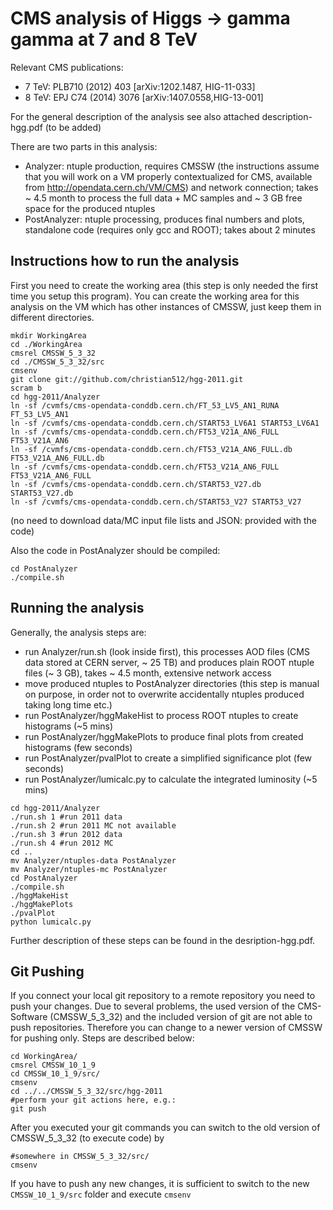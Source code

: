 # CMS analysis of Higgs -> gamma gamma at 7 and 8 TeV

Relevant CMS publications:
 * 7 TeV: PLB710 (2012) 403 [arXiv:1202.1487, HIG-11-033]
 * 8 TeV: EPJ C74 (2014) 3076 [arXiv:1407.0558,HIG-13-001]

For the general description of the analysis see also attached description-hgg.pdf (to be added)

There are two parts in this analysis:
 * Analyzer: ntuple production, requires CMSSW (the instructions assume that you will work on a VM properly contextualized for CMS, available from http://opendata.cern.ch/VM/CMS) and network connection; takes ~ 4.5 month to process the full data + MC samples and ~ 3 GB free space for the produced ntuples
 * PostAnalyzer: ntuple processing, produces final numbers and plots, standalone code (requires only gcc and ROOT); takes about 2 minutes

## Instructions how to run the analysis

First you need to create the working area (this step is only needed the first time you setup this program). You can create the working area for this analysis on the VM which has other instances of CMSSW, just keep them in different directories.
```
mkdir WorkingArea
cd ./WorkingArea
cmsrel CMSSW_5_3_32
cd ./CMSSW_5_3_32/src
cmsenv
git clone git://github.com/christian512/hgg-2011.git
scram b
cd hgg-2011/Analyzer
ln -sf /cvmfs/cms-opendata-conddb.cern.ch/FT_53_LV5_AN1_RUNA FT_53_LV5_AN1
ln -sf /cvmfs/cms-opendata-conddb.cern.ch/START53_LV6A1 START53_LV6A1
ln -sf /cvmfs/cms-opendata-conddb.cern.ch/FT53_V21A_AN6_FULL FT53_V21A_AN6
ln -sf /cvmfs/cms-opendata-conddb.cern.ch/FT53_V21A_AN6_FULL.db FT53_V21A_AN6_FULL.db
ln -sf /cvmfs/cms-opendata-conddb.cern.ch/FT53_V21A_AN6_FULL FT53_V21A_AN6_FULL
ln -sf /cvmfs/cms-opendata-conddb.cern.ch/START53_V27.db START53_V27.db
ln -sf /cvmfs/cms-opendata-conddb.cern.ch/START53_V27 START53_V27
```
(no need to download data/MC input file lists and JSON: provided with the code)

Also the code in PostAnalyzer should be compiled:
```
cd PostAnalyzer
./compile.sh
```

## Running the analysis
Generally, the analysis steps are:
 * run Analyzer/run.sh (look inside first), this processes AOD files (CMS data stored at CERN server, ~ 25 TB) and produces plain ROOT ntuple files (~ 3 GB), takes ~ 4.5 month, extensive network access
 * move produced ntuples to PostAnalyzer directories (this step is manual on purpose, in order not to overwrite accidentally ntuples produced taking long time etc.)
 * run PostAnalyzer/hggMakeHist to process ROOT ntuples to create histograms (~5 mins)
 * run PostAnalyzer/hggMakePlots to produce final plots from created histograms (few seconds)
 * run PostAnalyzer/pvalPlot to create a simplified significance plot (few seconds) 
 * run PostAnalyzer/lumicalc.py to calculate the integrated luminosity (~5 mins)
 
 ```
 cd hgg-2011/Analyzer
 ./run.sh 1 #run 2011 data
 ./run.sh 2 #run 2011 MC not available
 ./run.sh 3 #run 2012 data
 ./run.sh 4 #run 2012 MC
 cd ..
 mv Analyzer/ntuples-data PostAnalyzer
 mv Analyzer/ntuples-mc PostAnalyzer
 cd PostAnalyzer
 ./compile.sh
 ./hggMakeHist
 ./hggMakePlots
 ./pvalPlot
 python lumicalc.py
 ```
Further description of these steps can be found in the desription-hgg.pdf.

## Git Pushing
If you connect your local git repository to a remote repository you need to push your changes. Due to several problems, the used version of the CMS-Software (CMSSW_5_3_32) and the included version of git are not able to push repositories. Therefore you can change to a newer version of CMSSW for pushing only. Steps are described below:

```
cd WorkingArea/ 
cmsrel CMSSW_10_1_9
cd CMSSW_10_1_9/src/
cmsenv
cd ../../CMSSW_5_3_32/src/hgg-2011
#perform your git actions here, e.g.:
git push
```
After you executed your git commands you can switch to the old version of CMSSW_5_3_32 (to execute code) by
```
#somewhere in CMSSW_5_3_32/src/
cmsenv 
```
If you have to push any new changes, it is sufficient to switch to the new `CMSSW_10_1_9/src` folder and execute `cmsenv`
